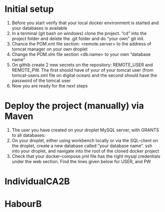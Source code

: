 # Initial setup
1.	Before you start verify that your local docker environment is started and your databases is available
2.	In a terminal (git bash on windows) clone the project.  “cd” into the project folder and delete the .git folder and do “your own” git init. 
3.	Chance the POM.xml file section: <project><properties><remote.server> to the address of tomcat manager on your own droplet
4.	Change the POM.xlm file section <project><properties><db.name> to your own “database name”
5.	On githib create 2 new secrets on the repository: REMOTE_USER and REMOTE_PW. The first should have of your of your tomcat user (from tomcat-users.xml file on digital ocean) and the second should have the password of the tomcat user
6.	Now you are ready for the next steps

# Deploy the project (manually) via Maven
1.	The user you have created on your droplet MySQL server, with GRANTS to all databases:
2.	On your droplet, either using workbench locally or via the SQL-client on the droplet, create a new database called “your database name”. ssh into your droplet, and navigate into the root of the cloned docker project 
3.	Check that your docker-compose.yml file has the right mysql credentials under the web section. Find the lines given below for USER, and PW
# IndividualCA2B
# HabourB
